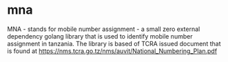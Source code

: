# mna

MNA - stands for mobile number assignment - a small zero external dependency golang library that is used 
to identify mobile number assignment in tanzania. The library is based of TCRA issued document
that is found at https://nms.tcra.go.tz/nms/auvit/National_Numbering_Plan.pdf
